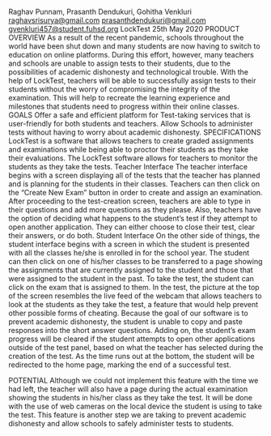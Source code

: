 
Raghav Punnam, Prasanth Dendukuri, Gohitha Venkluri
raghavsrisurya@gmail.com
prasanthdendukuri@gmail.com
gvenkluri457@student.fuhsd.org
LockTest
25th May 2020
PRODUCT OVERVIEW
As a result of the recent pandemic, schools throughout the world have been shut down and many students are now having to switch to education on online platforms. During this effort, however, many teachers and schools are unable to assign tests to their students, due to the possibilities of academic dishonesty and technological trouble.  With the help of LockTest, teachers will be able to successfully assign tests to their students without the worry of compromising the integrity of the examination. This will help to recreate the learning experience and milestones that students need to progress within their online classes. 
GOALS
Offer a safe and efficient platform for Test-taking services that is user-friendly for both students and teachers.
Allow Schools to administer tests without having to worry about academic dishonesty. 
SPECIFICATIONS
LockTest is a software that allows teachers to create graded assignments and examinations while being able to proctor their students as they take their evaluations. The LockTest software allows for teachers to monitor the students as they take the tests.
Teacher Interface
The teacher interface begins with a screen displaying all of the tests that the teacher has planned and is planning for the students in their classes. Teachers can then click on the “Create New Exam” button in order to create and assign an examination. After proceeding to the test-creation screen, teachers are able to type in their questions and add more questions as they please. Also, teachers have the option of deciding what happens to the student’s test if they attempt to open another application. They can either choose to close their test, clear their answers, or do both. 
Student Interface
On the other side of things, the student interface begins with a screen in which the student is presented with all the classes he/she is enrolled in for the school year. The student can then click on one of his/her classes to be transferred to a page showing the assignments that are currently assigned to the student and those that were assigned to the student in the past. To take the test, the student can click on the exam that is assigned to them. In the test, the picture at the top of the screen resembles the live feed of the webcam that allows teachers to look at the students as they take the test, a feature that would help prevent other possible forms of cheating. Because the goal of our software is to prevent academic dishonesty, the student is unable to copy and paste responses into the short answer questions. Adding on, the student’s exam progress will be cleared if the student attempts to open other applications outside of the test panel, based on what the teacher has selected during the creation of the test. As the time runs out at the bottom, the student will be redirected to the home page, marking the end of a successful test. 

POTENTIAL
Although we could not implement this feature with the time we had left, the teacher will also have a page during the actual examination showing the students in his/her class as they take the test. It will be done with the use of web cameras on the local device the student is using to take the test. This feature is another step we are taking to prevent academic dishonesty and allow schools to safely administer tests to students.

